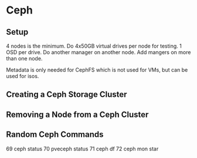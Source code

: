 # Ceph

## Setup
4 nodes is the minimum.
Do 4x50GB virtual drives per node for testing. 1 OSD per drive.
Do another manager on another node.
Add mangers on more than one node.

Metadata is only needed for CephFS which is not used for VMs, but can be used for isos.

## Creating a Ceph Storage Cluster



## Removing a Node from a Ceph Cluster

## Random Ceph Commands

   69  ceph status
   70  pveceph status
   71  ceph df
   72  ceph mon star
